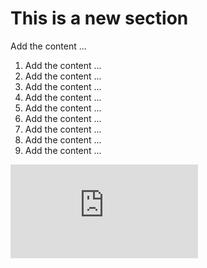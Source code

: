 # This is a new section

Add the content ...

1. Add the content ...
2. Add the content ...
3. Add the content ...
4. Add the content ...
5. Add the content ...
6. Add the content ...
7. Add the content ...
8. Add the content ...
9. Add the content ...

<!-- -->

<iframe class="ql-video" frameborder="0" allowfullscreen="true" src="https://www.youtube.com/embed/OKTIrrCsY-Q?showinfo=0"></iframe>

<br>


